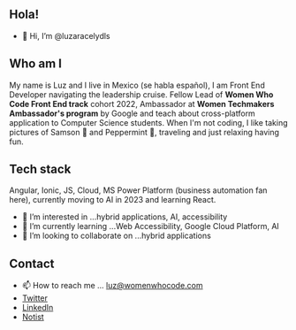 ## Hola!

- 👋 Hi, I’m @luzaracelydls

## Who am I
My name is Luz and I live in Mexico (se habla español), I am Front End Developer navigating the leadership cruise. Fellow Lead of **Women Who Code Front End track** cohort 2022, Ambassador at **Women Techmakers Ambassador's program** by Google and teach about cross-platform application to Computer Science students. When I'm not coding, I like taking pictures of Samson 🐶 and Peppermint 🐶, traveling and just relaxing having fun.

## Tech stack
Angular, Ionic, JS, Cloud, MS Power Platform (business automation fan here), currently moving to AI in 2023 and learning React.

- 👀 I’m interested in ...hybrid applications, AI, accessibility
- 🌱 I’m currently learning ...Web Accessibility, Google Cloud Platform, AI
- 💞️ I’m looking to collaborate on ...hybrid applications

## Contact
- 📫 How to reach me ... luz@womenwhocode.com 
- [Twitter](https://twitter.com/luzaracelydls)
- [LinkedIn](https://www.linkedin.com/in/luzaracelydls/)
- [Notist](https://noti.st/luzaracelydls)

